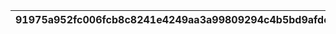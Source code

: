 |91975a952fc006fcb8c8241e4249aa3a99809294c4b5bd9afdc7113e3653a828|266bca717f84522fe39c0f2ed95da0b2ac965fcf004df89e4f4af0e279021134|6f06e8f5c574a4d7dfab5b79251a30e922906bdf5791bb93143a3a5149a6d8d4|7034dd9b5900c279c0d3d3856567b24c4f399cacb1f324cbb94f371f69da7386|3c345a1aafe5a0a47e57d71ffb4ed6a35455629764b9c5a00ccf90ee56e091e6|
| --- | --- | --- | --- | --- |